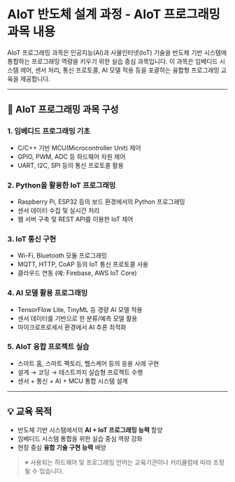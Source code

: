 # AIoT 반도체 설계 과정 - AIoT 프로그래밍 과목 내용

AIoT 프로그래밍 과목은 인공지능(AI)과 사물인터넷(IoT) 기술을 반도체 기반 시스템에 통합하는 프로그래밍 역량을 키우기 위한 실습 중심 과목입니다. 이 과목은 임베디드 시스템 제어, 센서 처리, 통신 프로토콜, AI 모델 적용 등을 포괄하는 융합형 프로그래밍 교육을 제공합니다.

---

## 📘 AIoT 프로그래밍 과목 구성

### 1. 임베디드 프로그래밍 기초
- C/C++ 기반 MCU(Microcontroller Unit) 제어
- GPIO, PWM, ADC 등 하드웨어 자원 제어
- UART, I2C, SPI 등의 통신 프로토콜 활용

### 2. Python을 활용한 IoT 프로그래밍
- Raspberry Pi, ESP32 등의 보드 환경에서의 Python 프로그래밍
- 센서 데이터 수집 및 실시간 처리
- 웹 서버 구축 및 REST API를 이용한 IoT 제어

### 3. IoT 통신 구현
- Wi-Fi, Bluetooth 모듈 프로그래밍
- MQTT, HTTP, CoAP 등의 IoT 통신 프로토콜 사용
- 클라우드 연동 (예: Firebase, AWS IoT Core)

### 4. AI 모델 활용 프로그래밍
- TensorFlow Lite, TinyML 등 경량 AI 모델 적용
- 센서 데이터를 기반으로 한 분류/예측 모델 활용
- 마이크로프로세서 환경에서 AI 추론 최적화

### 5. AIoT 융합 프로젝트 실습
- 스마트 홈, 스마트 팩토리, 헬스케어 등의 응용 사례 구현
- 설계 → 코딩 → 테스트까지 실습형 프로젝트 수행
- 센서 + 통신 + AI + MCU 통합 시스템 설계

---

## 💡 교육 목적
- 반도체 기반 시스템에서의 **AI + IoT 프로그래밍 능력** 함양
- 임베디드 시스템 통합을 위한 실습 중심 역량 강화
- 현장 중심 **융합 기술 구현 능력** 배양

> ※ 사용되는 하드웨어 및 프로그래밍 언어는 교육기관이나 커리큘럼에 따라 조정될 수 있습니다.

